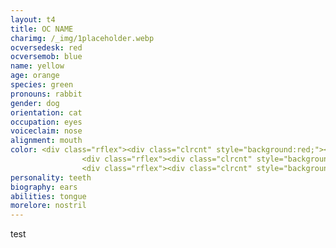 ```yaml
---
layout: t4
title: OC NAME
charimg: /_img/1placeholder.webp
ocversedesk: red
ocversemob: blue
name: yellow
age: orange
species: green
pronouns: rabbit
gender: dog
orientation: cat
occupation: eyes
voiceclaim: nose
alignment: mouth
color: <div class="rflex"><div class="clrcnt" style="background:red;"></div><div class="clrcnt" style="background:blue;"></div><div class="clrcnt" style="background:white;"></div></div>
                <div class="rflex"><div class="clrcnt" style="background:orange;"></div><div class="clrcnt" style="background:green;"></div><div class="clrcnt" style="background:black;"></div></div>
                <div class="rflex"><div class="clrcnt" style="background:red;"></div><div class="clrcnt" style="background:blue;"></div><div class="clrcnt" style="background:white;"></div></div>
personality: teeth
biography: ears
abilities: tongue
morelore: nostril
---
```

test